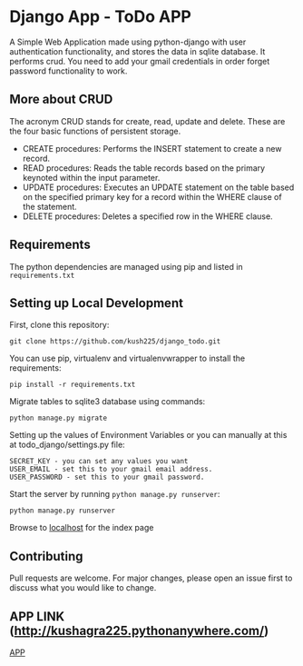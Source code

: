 # Django App - ToDo APP

A Simple Web Application made using python-django with user authentication functionality, and stores the data in sqlite database. It performs crud. You need to add your gmail credentials in order forget password functionality to work. 

## More about CRUD
The acronym CRUD stands for create, read, update and delete. These are the four basic functions of persistent storage.
* CREATE procedures: Performs the INSERT statement to create a new record.
* READ procedures: Reads the table records based on the primary keynoted within the input parameter.
* UPDATE procedures: Executes an UPDATE statement on the table based on the specified primary key for a record within the WHERE clause of the statement.
* DELETE procedures: Deletes a specified row in the WHERE clause.

## Requirements

The python dependencies are managed using pip and listed in
`requirements.txt`

## Setting up Local Development

First, clone this repository:

    git clone https://github.com/kush225/django_todo.git

You can use pip, virtualenv and virtualenvwrapper to install the requirements:

    pip install -r requirements.txt
    
Migrate tables to sqlite3 database using commands:

    python manage.py migrate
    
Setting up the values of Environment Variables or you can manually at this at todo_django/settings.py file:

    SECRET_KEY - you can set any values you want
    USER_EMAIL - set this to your gmail email address.
    USER_PASSWORD - set this to your gmail password.
    
    
Start the server by running `python manage.py runserver`:

	python manage.py runserver

Browse to [localhost](http://127.0.0.1:8000) for the index page


## Contributing
Pull requests are welcome. For major changes, please open an issue first to discuss what you would like to change.


## APP LINK (http://kushagra225.pythonanywhere.com/)
[APP](http://kushagra225.pythonanywhere.com/)
